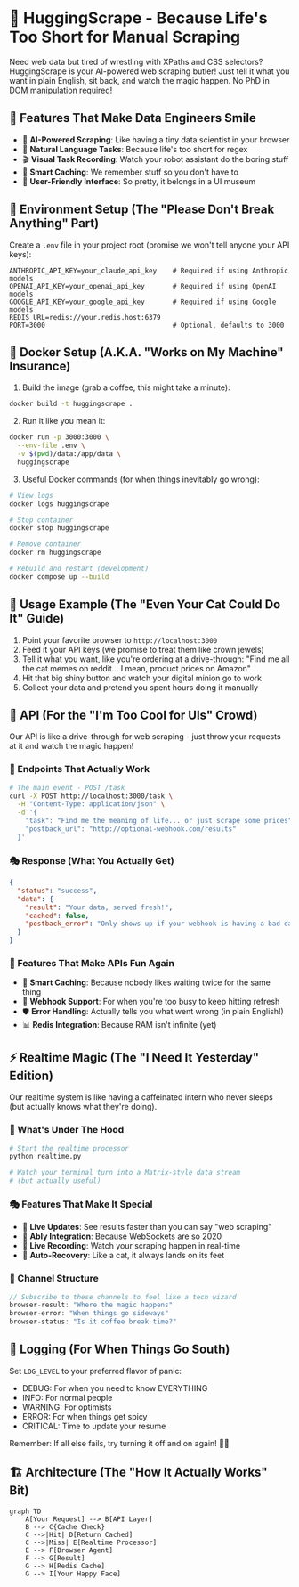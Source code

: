 # 🤖 HuggingScrape - Because Life's Too Short for Manual Scraping

Need web data but tired of wrestling with XPaths and CSS selectors? HuggingScrape is your AI-powered web scraping butler! Just tell it what you want in plain English, sit back, and watch the magic happen. No PhD in DOM manipulation required! 

## 🌟 Features That Make Data Engineers Smile

- 🧠 **AI-Powered Scraping**: Like having a tiny data scientist in your browser
- 🎯 **Natural Language Tasks**: Because life's too short for regex
- 🎬 **Visual Task Recording**: Watch your robot assistant do the boring stuff
- 💾 **Smart Caching**: We remember stuff so you don't have to
- 🎨 **User-Friendly Interface**: So pretty, it belongs in a UI museum

## 🔧 Environment Setup (The "Please Don't Break Anything" Part)

Create a `.env` file in your project root (promise we won't tell anyone your API keys):

```env
ANTHROPIC_API_KEY=your_claude_api_key    # Required if using Anthropic models
OPENAI_API_KEY=your_openai_api_key       # Required if using OpenAI models
GOOGLE_API_KEY=your_google_api_key       # Required if using Google models
REDIS_URL=redis://your.redis.host:6379
PORT=3000                                # Optional, defaults to 3000
```

## 🐳 Docker Setup (A.K.A. "Works on My Machine" Insurance)

1. Build the image (grab a coffee, this might take a minute):
```bash
docker build -t huggingscrape .
```

2. Run it like you mean it:
```bash
docker run -p 3000:3000 \
  --env-file .env \
  -v $(pwd)/data:/app/data \
  huggingscrape
```

3. Useful Docker commands (for when things inevitably go wrong):
```bash
# View logs
docker logs huggingscrape

# Stop container
docker stop huggingscrape

# Remove container
docker rm huggingscrape

# Rebuild and restart (development)
docker compose up --build
```

## 🎯 Usage Example (The "Even Your Cat Could Do It" Guide)

1. Point your favorite browser to `http://localhost:3000`
2. Feed it your API keys (we promise to treat them like crown jewels)
3. Tell it what you want, like you're ordering at a drive-through:
   "Find me all the cat memes on reddit... I mean, product prices on Amazon"
4. Hit that big shiny button and watch your digital minion go to work
5. Collect your data and pretend you spent hours doing it manually

## 🚀 API (For the "I'm Too Cool for UIs" Crowd)

Our API is like a drive-through for web scraping - just throw your requests at it and watch the magic happen!

### 🎯 Endpoints That Actually Work

```bash
# The main event - POST /task
curl -X POST http://localhost:3000/task \
  -H "Content-Type: application/json" \
  -d '{
    "task": "Find me the meaning of life... or just scrape some prices",
    "postback_url": "http://optional-webhook.com/results"
  }'
```

### 🎭 Response (What You Actually Get)

```json
{
  "status": "success",
  "data": {
    "result": "Your data, served fresh!",
    "cached": false,
    "postback_error": "Only shows up if your webhook is having a bad day"
  }
}
```

### 🎪 Features That Make APIs Fun Again

- 🧠 **Smart Caching**: Because nobody likes waiting twice for the same thing
- 🎯 **Webhook Support**: For when you're too busy to keep hitting refresh
- 🛡️ **Error Handling**: Actually tells you what went wrong (in plain English!)
- 📊 **Redis Integration**: Because RAM isn't infinite (yet)

## ⚡ Realtime Magic (The "I Need It Yesterday" Edition)

Our realtime system is like having a caffeinated intern who never sleeps (but actually knows what they're doing).

### 🎪 What's Under The Hood

```bash
# Start the realtime processor
python realtime.py

# Watch your terminal turn into a Matrix-style data stream
# (but actually useful)
```

### 🎭 Features That Make It Special

- 🔄 **Live Updates**: See results faster than you can say "web scraping"
- 📡 **Ably Integration**: Because WebSockets are so 2020
- 🎥 **Live Recording**: Watch your scraping happen in real-time
- 🧯 **Auto-Recovery**: Like a cat, it always lands on its feet

### 🎪 Channel Structure

```javascript
// Subscribe to these channels to feel like a tech wizard
browser-result: "Where the magic happens"
browser-error: "When things go sideways"
browser-status: "Is it coffee break time?"
```

## 📝 Logging (For When Things Go South)

Set `LOG_LEVEL` to your preferred flavor of panic:
- DEBUG: For when you need to know EVERYTHING
- INFO: For normal people
- WARNING: For optimists
- ERROR: For when things get spicy
- CRITICAL: Time to update your resume

Remember: If all else fails, try turning it off and on again! 🔌✨

## 🏗️ Architecture (The "How It Actually Works" Bit)

```mermaid
graph TD
    A[Your Request] --> B[API Layer]
    B --> C{Cache Check}
    C -->|Hit| D[Return Cached]
    C -->|Miss| E[Realtime Processor]
    E --> F[Browser Agent]
    F --> G[Result]
    G --> H[Redis Cache]
    G --> I[Your Happy Face]
```
